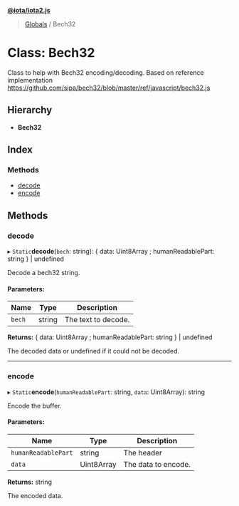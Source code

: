 **[@iota/iota2.js](../README.md)**

> [Globals](../README.md) / Bech32

# Class: Bech32

Class to help with Bech32 encoding/decoding.
Based on reference implementation https://github.com/sipa/bech32/blob/master/ref/javascript/bech32.js

## Hierarchy

* **Bech32**

## Index

### Methods

* [decode](bech32.md#decode)
* [encode](bech32.md#encode)

## Methods

### decode

▸ `Static`**decode**(`bech`: string): { data: Uint8Array ; humanReadablePart: string  } \| undefined

Decode a bech32 string.

#### Parameters:

Name | Type | Description |
------ | ------ | ------ |
`bech` | string | The text to decode. |

**Returns:** { data: Uint8Array ; humanReadablePart: string  } \| undefined

The decoded data or undefined if it could not be decoded.

___

### encode

▸ `Static`**encode**(`humanReadablePart`: string, `data`: Uint8Array): string

Encode the buffer.

#### Parameters:

Name | Type | Description |
------ | ------ | ------ |
`humanReadablePart` | string | The header |
`data` | Uint8Array | The data to encode. |

**Returns:** string

The encoded data.
